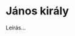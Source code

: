 <!-- ======================================================================
--- Search engine
title:          János király
keywords:       János, király, királydráma
description:    William Shakespeare: János király.
--- Menu system
order:          100
text:           János király
hidden:         false
umbel:          false
--- Page properties
id:             /histories/king-john
document:       
layout:         layout-2-left
$-left:         play-list
======================================================================= -->

# János király

Leírás...
